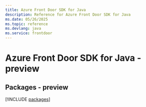 ```yaml
---
title: Azure Front Door SDK for Java
description: Reference for Azure Front Door SDK for Java
ms.date: 05/26/2025
ms.topic: reference
ms.devlang: java
ms.service: frontdoor
---
```

# Azure Front Door SDK for Java - preview
## Packages - preview
[!INCLUDE [packages](front-door-index.md)]